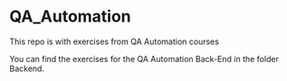 # QA_Automation
 This repo is with exercises from QA Automation courses
 
 You can find the exercises for the QA Automation Back-End in the folder Backend.
